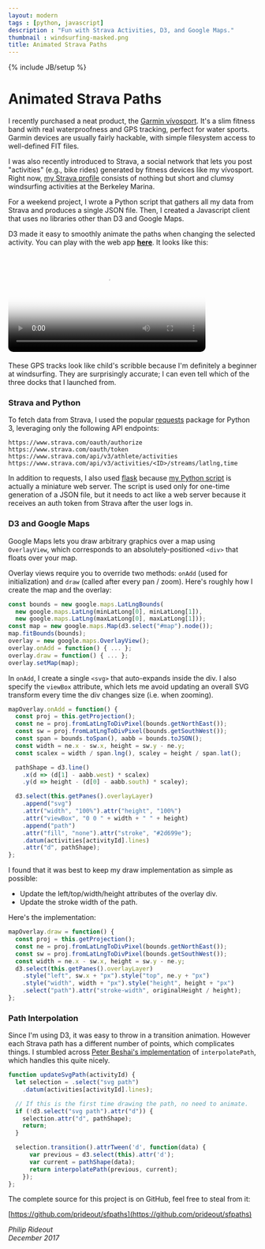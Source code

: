 ```yaml
---
layout: modern
tags : [python, javascript]
description : "Fun with Strava Activities, D3, and Google Maps."
thumbnail : windsurfing-masked.png
title: Animated Strava Paths
---
```

{% include JB/setup %}

# Animated Strava Paths

I recently purchased a neat product, the [Garmin vívosport](https://buy.garmin.com/en-US/US/p/574602). It's a slim fitness band with real waterproofness and GPS tracking, perfect for water sports. Garmin devices are usually fairly hackable, with simple filesystem access to well-defined FIT files.

I was also recently introduced to Strava, a social network that lets you post "activities" (e.g., bike rides) generated by fitness devices like my vívosport. Right now, [my Strava profile](https://www.strava.com/athletes/25716643) consists of nothing but short and clumsy windsurfing activities at the Berkeley Marina.

For a weekend project, I wrote a Python script that gathers all my data from Strava and produces a single JSON file. Then, I created a Javascript client that uses no libraries other than D3 and Google Maps.

D3 made it easy to smoothly animate the paths when changing the selected activity. You can play with the web app **[here](https://github.prideout.net/sfpaths/)**. It looks like this:

<video poster="{{ ASSET_PATH }}/StravaPaths.png" style="border-radius:10px; margin-bottom: 5px" autoplay loop width="400" src="{{ ASSET_PATH }}/StravaPaths.mov"></video>

These GPS tracks look like child's scribble because I'm definitely a beginner at windsurfing.  They are surprisingly accurate; I can even tell which of the three docks that I launched from.

### Strava and Python

To fetch data from Strava, I used the popular [requests](http://docs.python-requests.org/en/master/) package for Python 3, leveraging only the following API endpoints:

```
https://www.strava.com/oauth/authorize
https://www.strava.com/oauth/token
https://www.strava.com/api/v3/athlete/activities
https://www.strava.com/api/v3/activities/<ID>/streams/latlng,time
```
In addition to requests, I also used [flask](http://flask.pocoo.org/) because [my Python script](https://github.com/prideout/sfpaths/blob/master/sfpaths.py) is actually a miniature web server. The script is used only for one-time generation of a JSON file, but it needs to act like a web server because it receives an auth token from Strava after the user logs in.

### D3 and Google Maps

Google Maps lets you draw arbitrary graphics over a map using `OverlayView`, which corresponds to an absolutely-positioned `<div>` that floats over your map.

Overlay views require you to override two methods: `onAdd` (used for initialization) and `draw` (called after every pan / zoom). Here's roughly how I create the map and the overlay:

```js
const bounds = new google.maps.LatLngBounds(
  new google.maps.LatLng(minLatLong[0], minLatLong[1]),
  new google.maps.LatLng(maxLatLong[0], maxLatLong[1]));
const map = new google.maps.Map(d3.select("#map").node());
map.fitBounds(bounds);
overlay = new google.maps.OverlayView();
overlay.onAdd = function() { ... };
overlay.draw = function() { ... };
overlay.setMap(map);
```

In `onAdd`, I create a single `<svg>` that auto-expands inside the div. I also specify the `viewBox` attribute, which lets me avoid updating an overall SVG transform every time the div changes size (i.e. when zooming).


```js
mapOverlay.onAdd = function() {
  const proj = this.getProjection();
  const ne = proj.fromLatLngToDivPixel(bounds.getNorthEast());
  const sw = proj.fromLatLngToDivPixel(bounds.getSouthWest());
  const span = bounds.toSpan(), aabb = bounds.toJSON();
  const width = ne.x - sw.x, height = sw.y - ne.y;
  const scalex = width / span.lng(), scaley = height / span.lat();

  pathShape = d3.line()
    .x(d => (d[1] - aabb.west) * scalex)
    .y(d => height - (d[0] - aabb.south) * scaley);

  d3.select(this.getPanes().overlayLayer)
    .append("svg")
    .attr("width", "100%").attr("height", "100%")
    .attr("viewBox", "0 0 " + width + " " + height)
    .append("path")
    .attr("fill", "none").attr("stroke", "#2d699e");
    .datum(activities[activityId].lines)
    .attr("d", pathShape);
};
```

I found that it was best to keep my draw implementation as simple as possible:
- Update the left/top/width/height attributes of the overlay div.
- Update the stroke width of the path.

Here's the implementation:

```js
mapOverlay.draw = function() {
  const proj = this.getProjection();
  const ne = proj.fromLatLngToDivPixel(bounds.getNorthEast());
  const sw = proj.fromLatLngToDivPixel(bounds.getSouthWest());
  const width = ne.x - sw.x, height = sw.y - ne.y;
  d3.select(this.getPanes().overlayLayer)
    .style("left", sw.x + "px").style("top", ne.y + "px")
    .style("width", width + "px").style("height", height + "px")
    .select("path").attr("stroke-width", originalHeight / height);
};
```

### Path Interpolation

Since I'm using D3, it was easy to throw in a transition animation. However each Strava path has a different number of points, which complicates things. I stumbled across [Peter Beshai's implementation](https://github.com/pbeshai/d3-interpolate-path) of `interpolatePath`, which handles this quite nicely.

```js
function updateSvgPath(activityId) {
  let selection = .select("svg path")
    .datum(activities[activityId].lines);

  // If this is the first time drawing the path, no need to animate.
  if (!d3.select("svg path").attr("d")) {
    selection.attr("d", pathShape);
    return;
  }

  selection.transition().attrTween('d', function(data) {
      var previous = d3.select(this).attr('d');
      var current = pathShape(data);
      return interpolatePath(previous, current);
    });
};
```

The complete source for this project is on GitHub, feel free to steal from it:

[https://github.com/prideout/sfpaths](https://github.com/prideout/sfpaths)



<i>
Philip Rideout
<br>
December 2017
</i>
